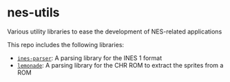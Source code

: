 # nes-utils

Various utility libraries to ease the development of NES-related applications  

This repo includes the following libraries:

* [`ines-parser`](ines-parser): A parsing library for the INES 1 format
* [`lemonade`](lemonade): A parsing library for the CHR ROM to extract the sprites from a ROM
